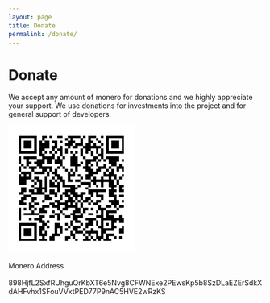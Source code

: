 ```yaml
---
layout: page
title: Donate
permalink: /donate/
---
```

# Donate

We accept any amount of monero for donations and we highly appreciate your support. We use donations for investments into the project and for general support of developers.

<img src="images/xmr_qr.png" height="250"/>
<br><br>
Monero Address
<br><br>
898HjfL2SxfRUhguQrKbXT6e5Nvg8CFWNExe2PEwsKp5b8SzDLaEZErSdkXdAHFvhx1SFouVVxtPED77P9nAC5HVE2wRzKS
